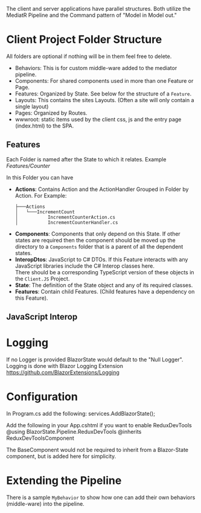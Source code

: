 ﻿The client and server applications have parallel structures. 
Both utilize the MediatR Pipeline and the Command pattern of "Model in Model out."

# Client Project Folder Structure
All folders are optional if nothing will be in them feel free to delete.

* Behaviors: This is for custom middle-ware added to the mediator pipeline.
* Components: For shared components used in more than one Feature or Page.
* Features: Organized by State. See below for the structure of a `Feature`.
* Layouts: This contains the sites Layouts. (Often a site will only contain a single layout)
* Pages: Organized by Routes.
* wwwroot: static items used by the client css, js and the entry page (index.html) to the SPA.

## Features
Each Folder is named after the State to which it relates. Example *Features/Counter*

In this Folder you can have 
 * **Actions**: Contains Action and the ActionHandler Grouped in Folder by Action. 
   For Example:
      ```
      ├───Actions
      │   └───IncrementCount
      │           IncrementCounterAction.cs
      │           IncrementCounterHandler.cs
      ```
 * **Components**: 
   Components that only depend on this State.
   If other states are required then the component should be moved up the directory to a 
   `Components` folder that is a parent of all the dependent states.
 * **InteropDtos**: 
   JavaScript to C# DTOs.  If this Feature interacts with any JavaScript libraries 
   include the C# Interop classes here.  
   There should be a corresponding TypeScript version of these objects in the `Client.JS` Project.
 * **State**: The definition of the State object and any of its required classes.
 * **Features**: Contain child Features. (Child features have a dependency on this Feature).

## JavaScript Interop



# Logging
If no Logger is provided BlazorState would default to the "Null Logger".
Logging is done with Blazor Logging Extension
https://github.com/BlazorExtensions/Logging

# Configuration
In Program.cs add the following:
  services.AddBlazorState();
  
Add the following in your App.cshtml if you want to enable ReduxDevTools
@using BlazorState.Pipeline.ReduxDevTools
@inherits ReduxDevToolsComponent

The BaseComponent would not be required to inherit from a Blazor-State component, 
but is added here for simplicity.

# Extending the Pipeline 
There is a sample `MyBehavior` to show how one can add their own behaviors (middle-ware) into the pipeline.

